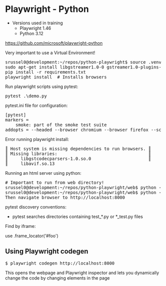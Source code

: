# Playwright - Python

- Versions used in training
    - Playwright 1.46
    - Python 3.12

https://github.com/microsoft/playwright-python

Very important to use a Virtual Environment!

<pre>srussel0@development:~/repos/python-playwright$ source .venv/local/bin/activate
sudo apt-get install libgstreamer1.0-0 gstreamer1.0-plugins-base gstreamer1.0-plugins-good gstreamer1.0-plugins-bad gstreamer1.0-plugins-ugly gstreamer1.0-libav
pip install -r requirements.txt
playwright install  # Installs browsers
</pre>

Run playwright scripts using pytest:

<pre>pytest .\demo.py</pre>

pytest.ini file for configuration:
<pre>
[pytest]
markers = 
    smoke: part of the smoke test suite
addopts = --headed --browser chromium --browser firefox --screenshot only-on-failure --numprocesses auto
</pre>

Error running playwright install:
<pre>
║ Host system is missing dependencies to run browsers. ║
║ Missing libraries:                                   ║
║     libgstcodecparsers-1.0.so.0                      ║
║     libavif.so.13 
</pre>

Running an html server using python:
<pre>
# Important to run from web directory!
srussel0@development:~/repos/python-playwright/web$ python -m http.server &  # runs on port 8000, if you need a different port:
srussel0@development:~/repos/python-playwright/web$ python -m http.server 3000 &
Then navigate browser to http://localhost:8000
</pre>

pytest discovery conventions:
- pytest searches directories containing test_*.py or *_test.py files

Find by iframe:

use .frame_locator('#foo')

## Using Playwright codegen
<pre>
$ playwright codegen http://localhost:8000
</pre>

This opens the webpage and Playwright inspector and lets you dynamically change the code by changing elements in the page

